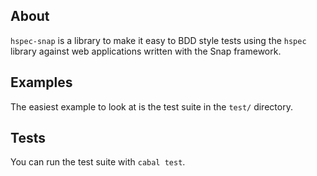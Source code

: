 ## About

`hspec-snap` is a library to make it easy to BDD style tests using the
`hspec` library against web applications written with the Snap
framework.

## Examples

The easiest example to look at is the test suite in the `test/`
directory.

## Tests

You can run the test suite with `cabal test`.
